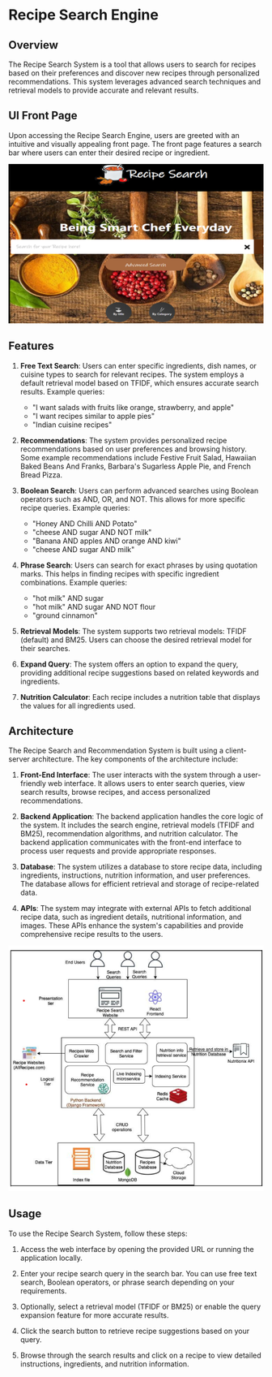 # Recipe Search Engine


## Overview

The Recipe Search System is a  tool that allows users to search for recipes based on their preferences and discover new recipes through personalized recommendations. This system leverages advanced search techniques and retrieval models to provide accurate and relevant results.

## UI Front Page
Upon accessing the Recipe Search Engine, users are greeted with an intuitive and visually appealing front page. The front page features a search bar where users can enter their desired recipe or ingredient.

![Front Page UI](image/ui.png)

## Features

1. **Free Text Search**: Users can enter specific ingredients, dish names, or cuisine types to search for relevant recipes. The system employs a default retrieval model based on TFIDF, which ensures accurate search results. Example queries:

   - "I want salads with fruits like orange, strawberry, and apple"
   - "I want recipes similar to apple pies"
   - "Indian cuisine recipes"

2. **Recommendations**: The system provides personalized recipe recommendations based on user preferences and browsing history. Some example recommendations include Festive Fruit Salad, Hawaiian Baked Beans And Franks, Barbara's Sugarless Apple Pie, and French Bread Pizza.

3. **Boolean Search**: Users can perform advanced searches using Boolean operators such as AND, OR, and NOT. This allows for more specific recipe queries. Example queries:

   - "Honey AND Chilli AND Potato"
   - "cheese AND sugar AND NOT milk"
   - "Banana AND apples AND orange AND kiwi"
   - "cheese AND sugar AND milk"

4. **Phrase Search**: Users can search for exact phrases by using quotation marks. This helps in finding recipes with specific ingredient combinations. Example queries:

   - "hot milk" AND sugar
   - "hot milk" AND sugar AND NOT flour
   - "ground cinnamon"

5. **Retrieval Models**: The system supports two retrieval models: TFIDF (default) and BM25. Users can choose the desired retrieval model for their searches.

6. **Expand Query**: The system offers an option to expand the query, providing additional recipe suggestions based on related keywords and ingredients.

7. **Nutrition Calculator**: Each recipe includes a nutrition table that displays the values for all ingredients used.

## Architecture

The Recipe Search and Recommendation System is built using a client-server architecture. The key components of the architecture include:

1. **Front-End Interface**: The user interacts with the system through a user-friendly web interface. It allows users to enter search queries, view search results, browse recipes, and access personalized recommendations.

2. **Backend Application**: The backend application handles the core logic of the system. It includes the search engine, retrieval models (TFIDF and BM25), recommendation algorithms, and nutrition calculator. The backend application communicates with the front-end interface to process user requests and provide appropriate responses.

3. **Database**: The system utilizes a database to store recipe data, including ingredients, instructions, nutrition information, and user preferences. The database allows for efficient retrieval and storage of recipe-related data.

4. **APIs**: The system may integrate with external APIs to fetch additional recipe data, such as ingredient details, nutritional information, and images. These APIs enhance the system's capabilities and provide comprehensive recipe results to the users.

![Architecture Diagram](image/systemArch.png)

## Usage

To use the Recipe Search System, follow these steps:

1. Access the web interface by opening the provided URL or running the application locally.

2. Enter your recipe search query in the search bar. You can use free text search, Boolean operators, or phrase search depending on your requirements.

3. Optionally, select a retrieval model (TFIDF or BM25) or enable the query expansion feature for more accurate results.

4. Click the search button to retrieve recipe suggestions based on your query.

5. Browse through the search results and click on a recipe to view detailed instructions, ingredients, and nutrition information.




